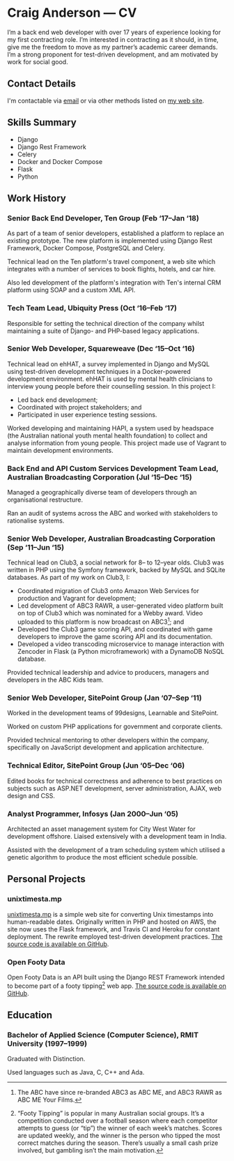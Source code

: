 # Craig Anderson — CV

I’m a back end web developer with over 17 years of experience looking for my first contracting role. I’m interested in contracting as it should, in time, give me the freedom to move as my partner’s academic career demands. I’m a strong proponent for test-driven development, and am motivated by work for social good.

## Contact Details

I'm contactable via [email](mailto:craiga@craiga.id.au) or via other methods listed on [my web site](http://craiga.id.au/).

## Skills Summary

 * Django
 * Django Rest Framework
 * Celery
 * Docker and Docker Compose
 * Flask
 * Python


## Work History

### Senior Back End Developer, Ten Group (Feb ‘17–Jan ‘18)

As part of a team of senior developers, established a platform to replace an existing prototype. The new platform is implemented using Django Rest Framework, Docker Compose, PostgreSQL and Celery.

Technical lead on the Ten platform's travel component, a web site which integrates with a number of services to book flights, hotels, and car hire.

Also led development of the platform's integration with Ten's internal CRM platform using SOAP and a custom XML API.

### Tech Team Lead, Ubiquity Press (Oct ‘16–Feb ‘17)

Responsible for setting the technical direction of the company whilst maintaining a suite of Django- and PHP-based legacy applications.

### Senior Web Developer, Squareweave (Dec ‘15–Oct ‘16)

Technical lead on ehHAT, a survey implemented in Django and MySQL using test-driven development techniques in a Docker-powered development environment. ehHAT is used by mental health clinicians to interview young people before their counselling session. In this project I:

 * Led back end development;
 * Coordinated with project stakeholders; and
 * Participated in user experience testing sessions.

Worked developing and maintaining HAPI, a system used by headspace (the Australian national youth mental health foundation) to collect and analyse information from young people. This project made use of Vagrant to maintain development environments.

### Back End and API Custom Services Development Team Lead, Australian Broadcasting Corporation (Jul ‘15–Dec ‘15)

Managed a geographically diverse team of developers through an organisational restructure.

Ran an audit of systems across the ABC and worked with stakeholders to rationalise systems.

### Senior Web Developer, Australian Broadcasting Corporation (Sep ‘11–Jun ‘15)

Technical lead on Club3, a social network for 8– to 12–year olds. Club3 was written in PHP using the Symfony framework, backed by MySQL and SQLite databases. As part of my work on Club3, I:

 * Coordinated migration of Club3 onto Amazon Web Services for production and Vagrant for development;
 * Led development of ABC3 RAWR, a user-generated video platform built on top of Club3 which was nominated for a Webby award. Video uploaded to this platform is now broadcast on ABC3[^abc3-rebrand]; and
 * Developed the Club3 game scoring API, and coordinated with game developers to improve the game scoring API and its documentation.
 * Developed a video transcoding microservice to manage interaction with Zencoder in Flask (a Python microframework) with a DynamoDB NoSQL database.

Provided technical leadership and advice to producers, managers and developers in the ABC Kids team.

### Senior Web Developer, SitePoint Group (Jan ‘07–Sep ‘11)

Worked in the development teams of 99designs, Learnable and SitePoint.

Worked on custom PHP applications for government and corporate clients.

Provided technical mentoring to other developers within the company, specifically on JavaScript development and application architecture.

### Technical Editor, SitePoint Group (Jun ‘05–Dec ‘06)

Edited books for technical correctness and adherence to best practices on subjects such as ASP.NET development, server administration, AJAX, web design and CSS.

### Analyst Programmer, Infosys (Jan 2000–Jun ‘05)

Architected an asset management system for City West Water for development offshore. Liaised extensively with a development team in India.

Assisted with the development of a tram scheduling system which utilised a genetic algorithm to produce the most efficient schedule possible.


## Personal Projects

### unixtimesta.mp

[unixtimesta.mp](https://www.unixtimesta.mp/) is a simple web site for converting Unix timestamps into human-readable dates. Originally written in PHP and hosted on AWS, the site now uses the Flask framework, and Travis CI and Heroku for constant deployment.  The rewrite employed test-driven development practices. [The source code is available on GitHub](https://github.com/craiga/unixtimesta.mp/).

### Open Footy Data

Open Footy Data is an API built using the Django REST Framework intended to become part of a footy tipping[^footy-tipping] web app. [The source code is available on GitHub](https://github.com/craiga/openfootydata/).


## Education

### Bachelor of Applied Science (Computer Science), RMIT University (1997–1999)

Graduated with Distinction.

Used languages such as Java, C, C++ and Ada.


[^abc3-rebrand]: The ABC have since re-branded ABC3 as ABC ME, and ABC3 RAWR as ABC ME Your Films.

[^footy-tipping]: “Footy Tipping” is popular in many Australian social groups. It’s a competition conducted over a football season where each competitor attempts to guess (or “tip”) the winner of each week’s matches. Scores are updated weekly, and the winner is the person who tipped the most correct matches during the season. There’s usually a small cash prize involved, but gambling isn’t the main motivation.
